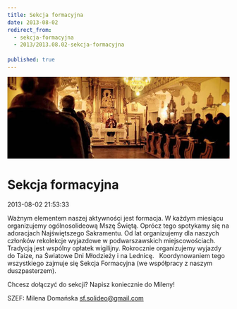 ```yaml
---
title: Sekcja formacyjna
date: 2013-08-02
redirect_from: 
  - sekcja-formacyjna
  - 2013/2013.08.02-sekcja-formacyjna

published: true
---
```



![/assets/posts/2013/2013-08-02-sekcja-formacyjna/formacyjna03.jpg](/assets/posts/2013/2013-08-02-sekcja-formacyjna/formacyjna03.jpg)

# Sekcja formacyjna

<time>2013-08-02 21:53:33</time>




 Ważnym elementem naszej aktywności jest formacja. W każdym miesiącu organizujemy ogólnosolideową Mszę Świętą. Oprócz tego spotykamy się na adoracjach Najświętszego Sakramentu. Od lat organizujemy dla naszych członków rekolekcje wyjazdowe w podwarszawskich miejscowościach. Tradycją jest wspólny opłatek wigilijny. Rokrocznie organizujemy wyjazdy do Taize, na Światowe Dni Młodzieży i na Lednicę.  
 Koordynowaniem tego wszystkiego zajmuje się Sekcja Formacyjna (we współpracy z naszym duszpasterzem).
 
Chcesz dołączyć do sekcji? Napisz koniecznie do Mileny!


SZEF: Milena Domańska
sf.solideo@gmail.com


<!--{{json:{"created_date":"2013-08-02 21:53:33","publish_down":"0000-00-00 00:00:00","id":"5260"}}}-->